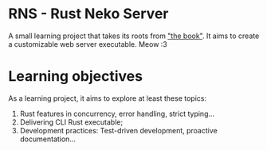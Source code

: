 # RNS - Rust Neko Server
A small learning project that takes its roots from ["the book"](https://doc.rust-lang.org/book/). It aims to create a customizable web server executable. Meow :3

# Learning objectives
As a learning project, it aims to explore at least these topics:
1. Rust features in concurrency, error handling, strict typing...
2. Delivering CLI Rust executable;
3. Development practices: Test-driven development, proactive documentation...
